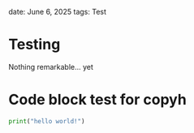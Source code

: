 date: June 6, 2025
tags: Test

# Testing

Nothing remarkable... yet


# Code block test for copyh


```python
print("hello world!")

```